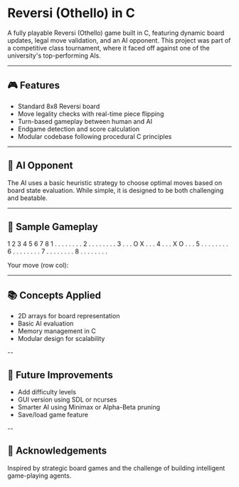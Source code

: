 # Reversi (Othello) in C

A fully playable Reversi (Othello) game built in C, featuring dynamic board updates, legal move validation, and an AI opponent. This project was part of a competitive class tournament, where it faced off against one of the university's top-performing AIs.

---

## 🎮 Features

- Standard 8x8 Reversi board
- Move legality checks with real-time piece flipping
- Turn-based gameplay between human and AI
- Endgame detection and score calculation
- Modular codebase following procedural C principles

---

## 🧠 AI Opponent

The AI uses a basic heuristic strategy to choose optimal moves based on board state evaluation. While simple, it is designed to be both challenging and beatable.

---

## 📸 Sample Gameplay

   1 2 3 4 5 6 7 8
1  . . . . . . . .
2  . . . . . . . .
3  . . . O X . . .
4  . . . X O . . .
5  . . . . . . . .
6  . . . . . . . .
7  . . . . . . . .
8  . . . . . . . .

Your move (row col):

---

## 📚 Concepts Applied

- 2D arrays for board representation
- Basic AI evaluation
- Memory management in C
- Modular design for scalability

-- 

## 🚀 Future Improvements

- Add difficulty levels
- GUI version using SDL or ncurses
- Smarter AI using Minimax or Alpha-Beta pruning
- Save/load game feature

-- 

## 🙌 Acknowledgements

Inspired by strategic board games and the challenge of building intelligent game-playing agents.
